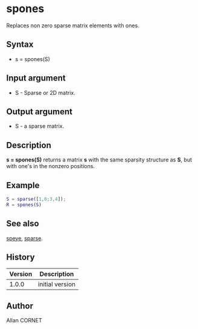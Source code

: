 # spones

Replaces non zero sparse matrix elements with ones.

## Syntax

- s = spones(S)

## Input argument

- S - Sparse or 2D matrix.

## Output argument

- S - a sparse matrix.

## Description

  <p><b>s = spones(S)</b> returns a matrix <b>s</b> with the same sparsity structure as <b>S</b>, but with one's in the nonzero positions.</p>

## Example

```matlab
S = sparse([1,0;3,4]);
R = spones(S)
```

## See also

[speye](speye.md), [sparse](sparse.md).

## History

| Version | Description     |
| ------- | --------------- |
| 1.0.0   | initial version |

## Author

Allan CORNET
